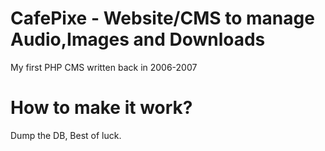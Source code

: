 # CafePixe - Website/CMS to manage Audio,Images and Downloads
My first PHP CMS written back in 2006-2007

# How to make it work?

Dump the DB, Best of luck.

